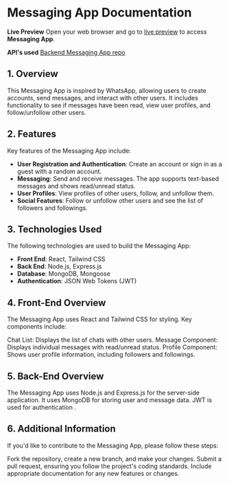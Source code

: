 # Messaging App Documentation

**Live Preview**
Open your web browser and go to [live preview](https://messagingbemimg.netlify.app/) to access **Messaging App**.

**API's used**
[Backend Messaging App repo](https://github.com/beMimg/backend_messaging_app)

## 1. Overview

This Messaging App is inspired by WhatsApp, allowing users to create accounts, send messages, and interact with other users. It includes functionality to see if messages have been read, view user profiles, and follow/unfollow other users.

## 2. Features

Key features of the Messaging App include:

- **User Registration and Authentication**: Create an account or sign in as a guest with a random account.
- **Messaging**: Send and receive messages. The app supports text-based messages and shows read/unread status.
- **User Profiles**: View profiles of other users, follow, and unfollow them.
- **Social Features**: Follow or unfollow other users and see the list of followers and followings.

## 3. Technologies Used

The following technologies are used to build the Messaging App:

- **Front End**: React, Tailwind CSS
- **Back End**: Node.js, Express.js
- **Database**: MongoDB, Mongoose
- **Authentication**: JSON Web Tokens (JWT)

## 4. Front-End Overview

The Messaging App uses React and Tailwind CSS for styling. Key components include:

Chat List: Displays the list of chats with other users.
Message Component: Displays individual messages with read/unread status.
Profile Component: Shows user profile information, including followers and followings.

## 5. Back-End Overview

The Messaging App uses Node.js and Express.js for the server-side application. It uses MongoDB for storing user and message data. JWT is used for authentication .

## 6. Additional Information

If you'd like to contribute to the Messaging App, please follow these steps:

Fork the repository, create a new branch, and make your changes.
Submit a pull request, ensuring you follow the project's coding standards.
Include appropriate documentation for any new features or changes.
